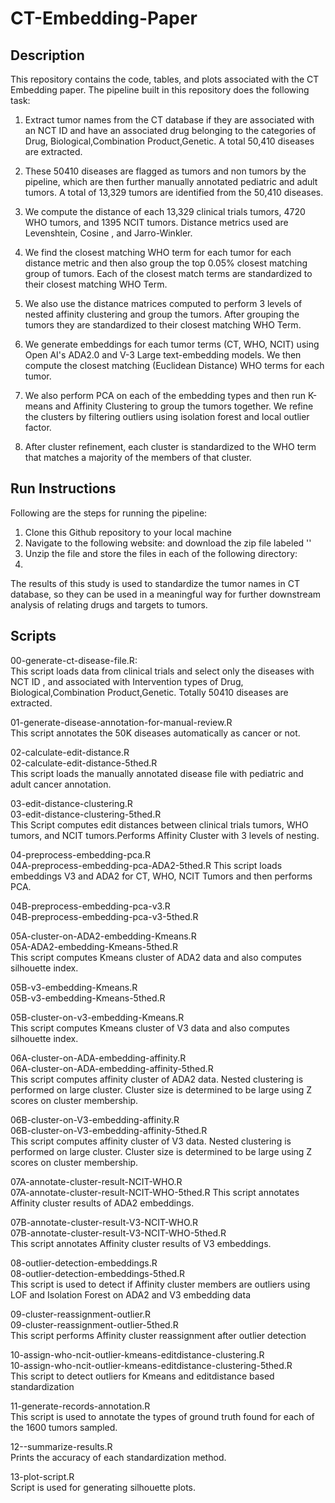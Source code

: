 # CT-Embedding-Paper

## Description
This repository contains the code, tables, and plots associated with the CT Embedding paper. The pipeline built in this repository does the following task: <br/>

1. Extract tumor names from the CT database if they are associated with an NCT ID and have an associated drug belonging to the categories  of Drug, Biological,Combination Product,Genetic. A total 50,410 diseases are extracted.<br/>

2. These 50410 diseases are flagged as tumors and non tumors by the pipeline, which are then further manually annotated pediatric and adult tumors. A total of 13,329 tumors are identified from the 50,410 diseases.<br/> 

3. We compute the distance of each  13,329 clinical trials tumors, 4720 WHO tumors, and 1395 NCIT tumors.  Distance metrics used are Levenshtein, Cosine , and Jarro-Winkler. </br>

4. We find the closest matching WHO term for each tumor for each distance metric and then also group the top 0.05% closest matching group of tumors. Each of the closest match terms are standardized to their closest matching WHO Term. </br>

5. We also use the distance matrices computed to perform 3 levels of nested affinity clustering and group the tumors. After grouping the tumors they are standardized to their closest matching WHO Term. </br>

6. We generate embeddings for each tumor terms (CT, WHO, NCIT) using Open AI's ADA2.0 and V-3 Large text-embedding models. We then compute the closest matching (Euclidean Distance) WHO terms for each tumor.  </br>

7. We also perform PCA on each of the embedding types and then run K-means and Affinity Clustering to group the tumors together. We refine the clusters by filtering outliers using isolation forest and local outlier factor.  </br>

8. After cluster refinement, each cluster is standardized to the WHO term that matches a majority of the members of that cluster.  
   
   
## Run Instructions
Following are the steps for running the pipeline: </br>
1. Clone this Github repository to your local machine </br> 
1. Navigate to the following website: and download the zip file labeled '' </br>
2. Unzip the file and store the files in each of the following directory:
3. 
   


The results of this study is used to standardize the tumor names in CT database, so they can be used in a meaningful way for further downstream analysis of relating drugs and targets to tumors.

## Scripts

00-generate-ct-disease-file.R:  </br> 
This script loads data from clinical trials and select only the diseases with NCT ID , and associated with Intervention types of Drug, Biological,Combination Product,Genetic. Totally 50410 diseases are extracted. </br> 


01-generate-disease-annotation-for-manual-review.R </br>
This script annotates the 50K diseases automatically as cancer or not. </br>

02-calculate-edit-distance.R </br>
02-calculate-edit-distance-5thed.R</br>
This script loads the manually annotated disease file with pediatric and adult cancer annotation. <br/>

03-edit-distance-clustering.R </br>
03-edit-distance-clustering-5thed.R </br>
This Script computes edit distances between clinical trials tumors, WHO tumors, and NCIT tumors.Performs Affinity Cluster with 3 levels of nesting. </br>

04-preprocess-embedding-pca.R </br>
04A-preprocess-embedding-pca-ADA2-5thed.R
This script loads embeddings V3 and ADA2 for CT, WHO, NCIT  Tumors and then performs PCA. </br>

04B-preprocess-embedding-pca-v3.R </br>
04B-preprocess-embedding-pca-v3-5thed.R </br>


05A-cluster-on-ADA2-embedding-Kmeans.R </br>
05A-ADA2-embedding-Kmeans-5thed.R </br>
This script computes Kmeans cluster of ADA2 data and also computes silhouette index. </br>

05B-v3-embedding-Kmeans.R </br>
05B-v3-embedding-Kmeans-5thed.R </br>


05B-cluster-on-v3-embedding-Kmeans.R </br>
This script computes Kmeans cluster of V3 data and also computes silhouette index. </br>

06A-cluster-on-ADA-embedding-affinity.R </br>
06A-cluster-on-ADA-embedding-affinity-5thed.R </br>
This script computes affinity cluster of ADA2 data. Nested clustering is performed on large cluster. Cluster size is determined to be large using Z scores on cluster membership. <br/>


06B-cluster-on-V3-embedding-affinity.R </br>
06B-cluster-on-V3-embedding-affinity-5thed.R </br>
This script computes affinity cluster of V3 data. Nested clustering is performed on large cluster. Cluster size is determined to be large using Z scores on cluster membership.


07A-annotate-cluster-result-NCIT-WHO.R </br>
07A-annotate-cluster-result-NCIT-WHO-5thed.R
This script annotates Affinity cluster results of ADA2 embeddings. </br>

07B-annotate-cluster-result-V3-NCIT-WHO.R </br>
07B-annotate-cluster-result-V3-NCIT-WHO-5thed.R </br>
This script annotates Affinity cluster results of V3 embeddings. </br>


08-outlier-detection-embeddings.R </br>
08-outlier-detection-embeddings-5thed.R </br>
This script is used to detect if Affinity cluster members are outliers using LOF and Isolation Forest on ADA2 and V3 embedding data </br>

09-cluster-reassignment-outlier.R </br>
09-cluster-reassignment-outlier-5thed.R </br>
This script performs Affinity cluster reassignment after outlier detection </br>

10-assign-who-ncit-outlier-kmeans-editdistance-clustering.R </br>
10-assign-who-ncit-outlier-kmeans-editdistance-clustering-5thed.R </br>
This script to detect outliers for Kmeans and editdistance based standardization </br>

11-generate-records-annotation.R </br>
This script is used to annotate the types of ground truth found for each of the 1600 tumors sampled. </br>

12--summarize-results.R </br>
Prints the accuracy of each standardization method. </br>

13-plot-script.R </br>
Script is used for generating silhouette plots. </br>
